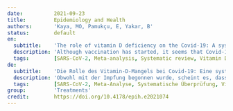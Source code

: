 ```yaml
---
date:          2021-09-23
title:         Epidemiology and Health
authors:       'Kaya, MO, Pamukçu, E, Yakar, B'
status:        default
en:
  subtitle:    'The role of vitamin D deficiency on the Covid-19: A systematic review and meta-analysis of observational studies'
  description: 'Although vaccination has started, it seems that Covid-19 will continue to threaten public health for a long time. Therefore, in addition to the vaccine, the use of supplements to support the immune system may also be important. The main purpose of this study is to indicate the possible effect of low serum vitamin D (25(OH)D<20 ng/mL or 50nmol/L) on the Covid-19 infection and outcomes. To accomplish our objectives, we searched on Google Scholar, PubMed, Scopus, Web of Science, and ScienceDirect databases without any language restrictions for articles between 01.01.2020 and 15.12.2020. We performed three meta-analyses to combine the OR values by paying attention to laboratory measurement units for vitamin D and the measured serum 25(OH)D level. 23 eligible studies involving the relationship between vitamin D and Covid-19 infection/outcomes were identified (n=206861). We applied three meta-analyses called D-CIMA, D-CSMA and D-CMMA for Covid-19 infection, severity, and mortality, respectively. According to obtained result from D-CIMA, one which has low serum vitamin D are 1.64 times (95%CI=[1.32-2.04],p<0.001) more likely to get Covid-19 infection. In D-CSMA, we found that people with the serum 25(OH)D level below 20ng/mL or 50nmol/L have 2.58 times (95%CI=[1.28-5.19],p=0.008) more likely to risk having severe Covid-19. We obtained from D-CMMA that low vitamin D level has no effect on Covid-19 mortality (OR=2.42 95%CI=[0.73-8.04],p=0.148). Vitamin D deficiency increases the risk of Covid-19 infection and the potential for the severity of the disease. Therefore, vitamin D supplements should be added to prevention and treatment protocols for Covid-19 disease.'
  tags:        [SARS-CoV-2, Meta-analysis, Systematic review, Vitamin D-deficiency]
de:
  subtitle:    'Die Rolle des Vitamin-D-Mangels bei Covid-19: Eine systematische Überprüfung und Meta-Analyse von Beobachtungsstudien'
  description: 'Obwohl mit der Impfung begonnen wurde, scheint es, dass Covid-19 die öffentliche Gesundheit noch lange Zeit bedrohen wird. Daher könnte neben dem Impfstoff auch die Verwendung von Ergänzungsmitteln zur Unterstützung des Immunsystems wichtig sein. Das Hauptziel dieser Studie ist, die möglichen Auswirkungen eines niedrigen Serum-Vitamin-D-Spiegels (25(OH)D<20 ng/mL oder 50nmol/L) auf die Covid-19-Infektion und deren Folgen aufzuzeigen. Um unsere Ziele zu erreichen, suchten wir in den Datenbanken Google Scholar, PubMed, Scopus, Web of Science und ScienceDirect ohne sprachliche Einschränkungen nach Artikeln zwischen dem 01.01.2020 und dem 15.12.2020. Wir führten drei Meta-Analysen durch, um die OR-Werte zu kombinieren, wobei wir die Labormesseinheiten für Vitamin D und den gemessenen 25(OH)D-Serumspiegel berücksichtigten. 23 in Frage kommende Studien wurden identifiziert, die sich mit dem Zusammenhang zwischen Vitamin D und Covid-19-Infektionen oder Ergebnissen befassten (n=206861). Wir haben drei Meta-Analysen, D-CIMA, D-CSMA und D-CMMA, für die Covid-19-Infektion, den Schweregrad oder die Mortalität durchgeführt. Nach den Ergebnissen der D-CIMA ist die Wahrscheinlichkeit einer Covid-19-Infektion bei Personen mit niedrigem Serum-Vitamin D um das 1,64-fache (95%CI=[1,32-2,04], p<0,001) erhöht. In D-CSMA fanden wir heraus, dass Personen mit einem Serum 25(OH)D-Spiegel unter 20ng/mL oder 50nmol/L ein 2,58-faches (95%CI=[1,28-5,19],p=0,008) Risiko für eine schwere Covid-19-Infektion haben. Die D-CMMA-Studie ergab, dass ein niedriger Vitamin-D-Spiegel keinen Einfluss auf die Covid-19-Mortalität hat (OR=2,42 95%CI=[0,73-8,04],p=0,148). Ein Vitamin-D-Mangel erhöht das Risiko einer Covid-19-Infektion und möglicherweise auch den Schweregrad der Erkrankung. Daher sollten Vitamin-D-Ergänzungen in die Präventions- und Behandlungsprotokolle für die Covid-19-Krankheit aufgenommen werden.' 
  tags:        [SARS-CoV-2, Meta-Analyse, Systematische Überprüfung, Vitamin D-Mangel]
group:         'Treatments'
credit:        https://doi.org/10.4178/epih.e2021074
---
```

